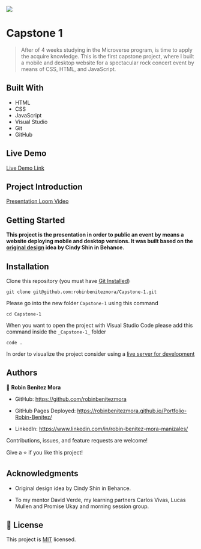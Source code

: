 ![](https://img.shields.io/badge/Microverse-blueviolet)
# Capstone 1

> After of 4 weeks studying in the Microverse program, is time to apply the acquire knowledge. This is the first capstone project, where I built a mobile and desktop website for a spectacular rock concert event by means of CSS, HTML, and JavaScript.

## Built With

- HTML
- CSS
- JavaScript
- Visual Studio
- Git
- GitHub

## Live Demo

[Live Demo Link](https://rskinnerc.github.io/capstone-project-1/)

## Project Introduction

[Presentation Loom Video](https://www.loom.com/share/eee8ee2a34a04f3f84726993bec85dc0)

## Getting Started

**This project is the presentation in order to public an event by means a website deploying mobile and desktop versions. It was built based on the [original design](https://www.behance.net/gallery/29845175/CC-Global-Summit-2015) idea by Cindy Shin in Behance.**

## Installation

Clone this repository (you must have [Git Installed](https://github.com/git-guides/install-git))

`git clone git@github.com:robinbenitezmora/Capstone-1.git`

Please go into the new folder `Capstone-1` using this command

`cd Capstone-1`

When you want to open the project with Visual Studio Code please add this command inside the `_Capstone-1_` folder

`code .`

In order to visualize the project consider using a [live server for development ](https://marketplace.visualstudio.com/items?itemName=ritwickdey.LiveServer)

## Authors

👤 **Robin Benitez Mora**

- GitHub: https://github.com/robinbenitezmora

- GitHub Pages Deployed: https://robinbenitezmora.github.io/Portfolio-Robin-Benitez/

- LinkedIn: https://www.linkedin.com/in/robin-benitez-mora-manizales/

Contributions, issues, and feature requests are welcome!

Give a ⭐️ if you like this project!

## Acknowledgments

- Original design idea by Cindy Shin in Behance.

- To my mentor David Verde, my learning partners Carlos Vivas, Lucas Mullen and Promise Ukay and morning session group.

## 📝 License

This project is [MIT](./MIT.md) licensed.

# 